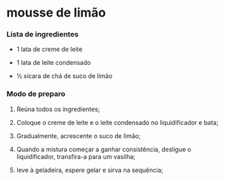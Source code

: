 # mousse de limão



### Lista de ingredientes

- 1 lata de creme de leite

- 1 lata de leite condensado

- ½ xícara de chá de suco de limão

### Modo de preparo

1. Reúna todos os ingredientes;

2. Coloque o creme de leite e o leite condensado no liquidificador e bata;

3. Gradualmente, acrescente o suco de limão;

4. Quando a mistura começar a ganhar consistência, desligue o liquidificador, transfira-a para um vasilha;

5. leve à geladeira, espere gelar e sirva na sequência;
